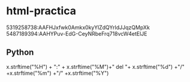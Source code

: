 # html-practica
5319258738:AAFHJxfwk0Amkx0kyYlZdQYrIdJJqzQMpXk
5487189394:AAHYPuv-EdG-CeyNRbeFrq718vcW4etElJE

## Python

x.strftime("%H") + ":" + x.strftime("%M")+" del "+ x.strftime("%d") +"/" +x.strftime("%m") +"/" +x.strftime("%Y")
